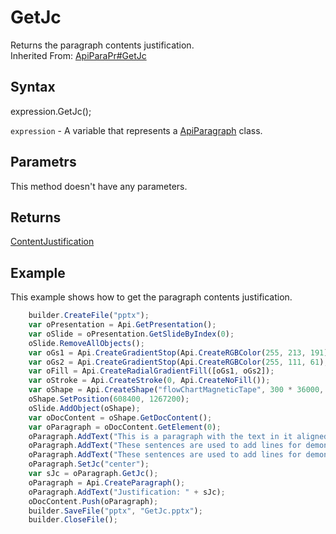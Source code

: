 # GetJc

Returns the paragraph contents justification.
<br>Inherited From: [ApiParaPr#GetJc](../../ApiParaPr/Methods/GetJc.md)

## Syntax

expression.GetJc();

`expression` - A variable that represents a [ApiParagraph](../ApiParagraph.md) class.

## Parametrs

This method doesn't have any parameters.

## Returns

[ContentJustification](../../../Enumerations/ContentJustification.md)

## Example

This example shows how to get the paragraph contents justification.

```javascript
	builder.CreateFile("pptx");
	var oPresentation = Api.GetPresentation();
	var oSlide = oPresentation.GetSlideByIndex(0);
	oSlide.RemoveAllObjects();
	var oGs1 = Api.CreateGradientStop(Api.CreateRGBColor(255, 213, 191), 0);
	var oGs2 = Api.CreateGradientStop(Api.CreateRGBColor(255, 111, 61), 100000);
	var oFill = Api.CreateRadialGradientFill([oGs1, oGs2]);
	var oStroke = Api.CreateStroke(0, Api.CreateNoFill());
	var oShape = Api.CreateShape("flowChartMagneticTape", 300 * 36000, 130 * 36000, oFill, oStroke);
	oShape.SetPosition(608400, 1267200);
	oSlide.AddObject(oShape);
	var oDocContent = oShape.GetDocContent();
	var oParagraph = oDocContent.GetElement(0);
	oParagraph.AddText("This is a paragraph with the text in it aligned by the center. ");
	oParagraph.AddText("These sentences are used to add lines for demonstrative purposes. ");
	oParagraph.AddText("These sentences are used to add lines for demonstrative purposes.");
	oParagraph.SetJc("center");
	var sJc = oParagraph.GetJc();
	oParagraph = Api.CreateParagraph();
	oParagraph.AddText("Justification: " + sJc);
	oDocContent.Push(oParagraph);
	builder.SaveFile("pptx", "GetJc.pptx");
	builder.CloseFile();
```